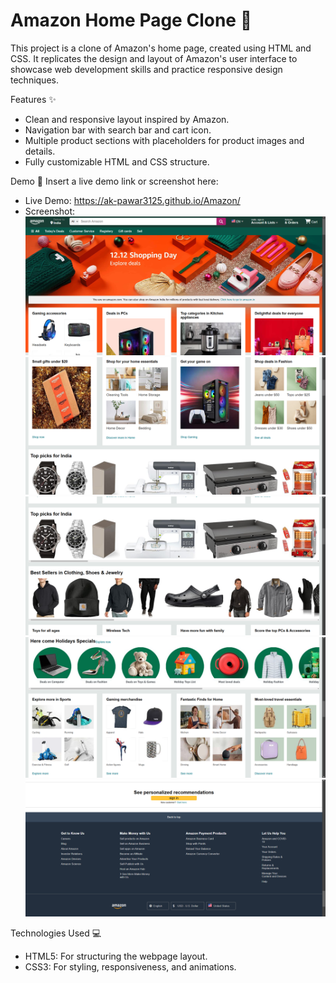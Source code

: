 # Amazon Home Page Clone 🛒

This project is a clone of Amazon's home page, created using HTML and CSS. It replicates the design and layout of Amazon's user interface to showcase web development skills and practice responsive design techniques.

Features ✨
- Clean and responsive layout inspired by Amazon.
- Navigation bar with search bar and cart icon.
- Multiple product sections with placeholders for product images and details.
- Fully customizable HTML and CSS structure.

Demo 🎥
Insert a live demo link or screenshot here:
- Live Demo: https://ak-pawar3125.github.io/Amazon/
- Screenshot:  
![alt text](<Images/demo1.png>) ![alt text](<Images/demo2.png>) ![alt text](<Images/demo3.png>) ![alt text](<Images/demo4.png>) ![alt text](<Images/demo5.png>)


Technologies Used 💻
- HTML5: For structuring the webpage layout.
- CSS3: For styling, responsiveness, and animations.
